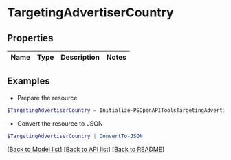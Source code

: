 # TargetingAdvertiserCountry
## Properties

Name | Type | Description | Notes
------------ | ------------- | ------------- | -------------

## Examples

- Prepare the resource
```powershell
$TargetingAdvertiserCountry = Initialize-PSOpenAPIToolsTargetingAdvertiserCountry 
```

- Convert the resource to JSON
```powershell
$TargetingAdvertiserCountry | ConvertTo-JSON
```

[[Back to Model list]](../README.md#documentation-for-models) [[Back to API list]](../README.md#documentation-for-api-endpoints) [[Back to README]](../README.md)

